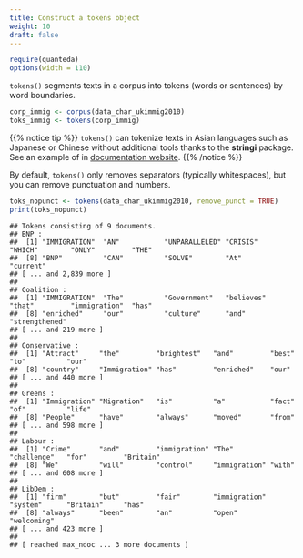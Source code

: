 ```yaml
---
title: Construct a tokens object
weight: 10
draft: false
---
```



```r
require(quanteda)
options(width = 110)
```

`tokens()` segments texts in a corpus into tokens (words or sentences) by word boundaries. 


```r
corp_immig <- corpus(data_char_ukimmig2010)
toks_immig <- tokens(corp_immig)
```

{{% notice tip %}}
`tokens()` can tokenize texts in Asian languages such as Japanese or Chinese without additional tools thanks to the **stringi** package. See an example of in [documentation website](https://quanteda.io/articles/pkgdown/examples/chinese.html).
{{% /notice %}}

By default, `tokens()` only removes separators (typically whitespaces), but you can remove punctuation and numbers.


```r
toks_nopunct <- tokens(data_char_ukimmig2010, remove_punct = TRUE)
print(toks_nopunct)
```

```
## Tokens consisting of 9 documents.
## BNP :
##  [1] "IMMIGRATION"  "AN"           "UNPARALLELED" "CRISIS"       "WHICH"        "ONLY"         "THE"         
##  [8] "BNP"          "CAN"          "SOLVE"        "At"           "current"     
## [ ... and 2,839 more ]
## 
## Coalition :
##  [1] "IMMIGRATION"  "The"          "Government"   "believes"     "that"         "immigration"  "has"         
##  [8] "enriched"     "our"          "culture"      "and"          "strengthened"
## [ ... and 219 more ]
## 
## Conservative :
##  [1] "Attract"     "the"         "brightest"   "and"         "best"        "to"          "our"        
##  [8] "country"     "Immigration" "has"         "enriched"    "our"        
## [ ... and 440 more ]
## 
## Greens :
##  [1] "Immigration" "Migration"   "is"          "a"           "fact"        "of"          "life"       
##  [8] "People"      "have"        "always"      "moved"       "from"       
## [ ... and 598 more ]
## 
## Labour :
##  [1] "Crime"       "and"         "immigration" "The"         "challenge"   "for"         "Britain"    
##  [8] "We"          "will"        "control"     "immigration" "with"       
## [ ... and 608 more ]
## 
## LibDem :
##  [1] "firm"        "but"         "fair"        "immigration" "system"      "Britain"     "has"        
##  [8] "always"      "been"        "an"          "open"        "welcoming"  
## [ ... and 423 more ]
## 
## [ reached max_ndoc ... 3 more documents ]
```

